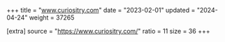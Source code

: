 +++
title = "www.curiositry.com"
date = "2023-02-01"
updated = "2024-04-24"
weight = 37265

[extra]
source = "https://www.curiositry.com/"
ratio = 11
size = 36
+++
